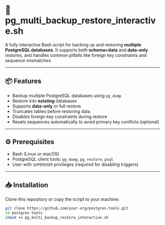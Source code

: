 # 🐘 pg_multi_backup_restore_interactive.sh

A fully interactive Bash script for backing up and restoring **multiple PostgreSQL databases**. It supports both **schema+data** and **data-only** restores, and handles common pitfalls like foreign key constraints and sequence mismatches.

---

## 📦 Features

- Backup multiple PostgreSQL databases using `pg_dump`
- Restore into **existing** databases
- Supports **data-only** or full restore
- Truncates tables before restoring data
- Disables foreign key constraints during restore
- Resets sequences automatically to avoid primary key conflicts (optional)

---

## ⚙️ Prerequisites

- Bash (Linux or macOS)
- PostgreSQL client tools: `pg_dump`, `pg_restore`, `psql`
- User with `SUPERUSER` privileges (required for disabling triggers)

---

## 📥 Installation

Clone this repository or copy the script to your machine:

```bash
git clone https://github.com/your-org/postgres-tools.git
cd postgres-tools
chmod +x pg_multi_backup_restore_interactive.sh




